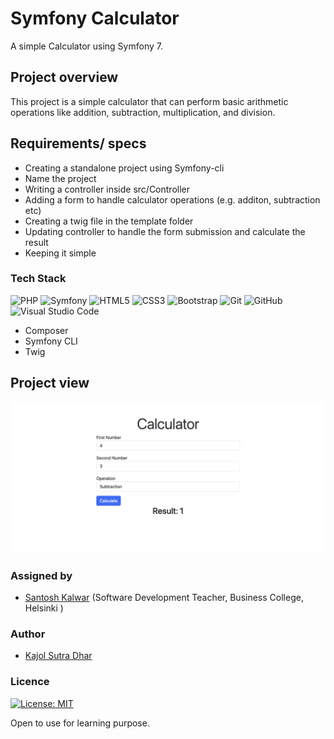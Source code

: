 # Symfony Calculator

A simple Calculator using Symfony 7.

## Project overview

This project is a simple calculator that can perform basic arithmetic operations like addition, subtraction, multiplication, and division.

## Requirements/ specs

- Creating a standalone project using Symfony-cli
- Name the project
- Writing a controller inside src/Controller
- Adding a form to handle calculator operations (e.g. additon, subtraction etc)
- Creating a twig file in the template folder
- Updating controller to handle the form submission and calculate the result
- Keeping it simple

### Tech Stack

![PHP](https://img.shields.io/badge/php-%23777BB4.svg?style=for-the-badge&logo=php&logoColor=white)
 ![Symfony](https://img.shields.io/badge/symfony-%23000000.svg?style=for-the-badge&logo=symfony&logoColor=white)
![HTML5](https://img.shields.io/badge/html5-%23E34F26.svg?style=for-the-badge&logo=html5&logoColor=white)
 ![CSS3](https://img.shields.io/badge/css3-%231572B6.svg?style=for-the-badge&logo=css3&logoColor=white)
 ![Bootstrap](https://img.shields.io/badge/bootstrap-%238511FA.svg?style=for-the-badge&logo=bootstrap&logoColor=white)
 ![Git](https://img.shields.io/badge/git-%23F05033.svg?style=for-the-badge&logo=git&logoColor=white)
 ![GitHub](https://img.shields.io/badge/github-%23121011.svg?style=for-the-badge&logo=github&logoColor=white)
 ![Visual Studio Code](https://img.shields.io/badge/Visual%20Studio%20Code-0078d7.svg?style=for-the-badge&logo=visual-studio-code&logoColor=white)

- Composer
- Symfony CLI
- Twig

## Project view

![Landing page](./public/image.png)



### Assigned by

- [Santosh Kalwar](https://github.com/kalwar) (Software Development Teacher, Business College, Helsinki )

### Author

- [Kajol Sutra Dhar](https://github.com/kalwar)

### Licence

[![License: MIT](https://img.shields.io/badge/License-MIT-yellow.svg)](https://opensource.org/licenses/MIT)

Open to use for learning purpose.

